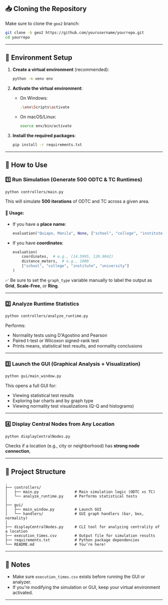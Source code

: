 ## 📥 Cloning the Repository

Make sure to clone the `geo2` branch:

```bash
git clone -b geo2 https://github.com/yourusername/yourrepo.git
cd yourrepo
```

---

## 🔧 Environment Setup

1. **Create a virtual environment** (recommended):
   ```bash
   python -m venv env
   ```

2. **Activate the virtual environment**:

   - On Windows:
     ```bash
     .\env\Scripts\activate
     ```

   - On macOS/Linux:
     ```bash
     source env/bin/activate
     ```

3. **Install the required packages**:
   ```bash
   pip install -r requirements.txt
   ```

---

## 🚀 How to Use

### 1️⃣ Run Simulation (Generate 500 ODTC & TC Runtimes)

```bash
python controllers/main.py
```

This will simulate **500 iterations** of ODTC and TC across a given area.

#### 🔹 Usage:
- If you have a **place name**:
  ```python
  evaluation("Quiapo, Manila", None, ["school", "college", "institute", "university"])
  ```
- If you have **coordinates**:
  ```python
  evaluation(
      coordinates,  # e.g., (14.5995, 120.9842)
      distance_meters,  # e.g., 1000
      ["school", "college", "institute", "university"]
  )
  ```

✅ Be sure to set the `graph_type` variable manually to label the output as **Grid**, **Scale-Free**, or **Ring**.

---

### 2️⃣ Analyze Runtime Statistics

```bash
python controllers/analyze_runtime.py
```

Performs:
- Normality tests using D'Agostino and Pearson
- Paired t-test or Wilcoxon signed-rank test
- Prints means, statistical test results, and normality conclusions

---

### 3️⃣ Launch the GUI (Graphical Analysis + Visualization)

```bash
python gui/main_window.py
```

This opens a full GUI for:
- Viewing statistical test results
- Exploring bar charts and by graph type
- Viewing normality test visualizations (Q-Q and histograms)

---

### 4️⃣ Display Central Nodes from Any Location

```bash
python displayCentralNodes.py
```

Checks if a location (e.g., city or neighborhood) has **strong node connection**,

---

## 📁 Project Structure

```
.
├── controllers/
│   ├── main.py                # Main simulation logic (ODTC vs TC)
│   └── analyze_runtime.py     # Performs statistical tests
│
├── gui/
│   ├── main_window.py         # Launch GUI
│   └── handlers/              # GUI graph handlers (bar, box, normality)
│
├── displayCentralNodes.py     # CLI tool for analyzing centrality of a location
├── execution_times.csv        # Output file for simulation results
├── requirements.txt           # Python package dependencies
└── README.md                  # You’re here!
```

---

## 📌 Notes

- Make sure `execution_times.csv` exists before running the GUI or analyzer.
- If you're modifying the simulation or GUI, keep your virtual environment activated.

---

